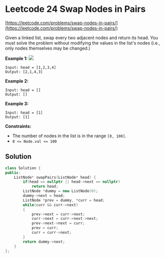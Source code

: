 # Leetcode 24 Swap Nodes in Pairs

[https://leetcode.com/problems/swap-nodes-in-pairs/](https://leetcode.com/problems/swap-nodes-in-pairs/)

Given a linked list, swap every two adjacent nodes and return its head. You must solve the problem without modifying the values in the list's nodes \(i.e., only nodes themselves may be changed.\)

**Example 1:** ![](https://assets.leetcode.com/uploads/2020/10/03/swap_ex1.jpg)

```text
Input: head = [1,2,3,4]
Output: [2,1,4,3]
```

**Example 2:**

```text
Input: head = []
Output: []
```

**Example 3:**

```text
Input: head = [1]
Output: [1]
```

**Constraints:**

* The number of nodes in the list is in the range `[0, 100]`.
* `0 <= Node.val <= 100`

## Solution

```cpp
class Solution {
public:
    ListNode* swapPairs(ListNode* head) {
        if(head == nullptr || head->next == nullptr)
            return head;
        ListNode *dummy = new ListNode(0);
        dummy->next = head;
        ListNode *prev = dummy, *curr = head;
        while(curr && curr->next)
        {
            prev->next = curr->next;
            curr->next = curr->next->next;
            prev->next->next = curr;
            prev = curr;
            curr = curr->next; 
        }
        return dummy->next;
    }
};
```

